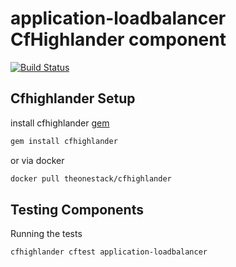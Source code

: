 # application-loadbalancer CfHighlander component

[![Build Status](https://travis-ci.com/theonestack/hl-component-application-loadbalancer.svg?branch=master)](https://travis-ci.com/theonestack/hl-component-application-loadbalancer)

## Cfhighlander Setup

install cfhighlander [gem](https://github.com/theonestack/cfhighlander)

```bash
gem install cfhighlander
```

or via docker

```bash
docker pull theonestack/cfhighlander
```
## Testing Components

Running the tests

```bash
cfhighlander cftest application-loadbalancer
```
